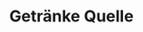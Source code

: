 ---
title: "Getränke Quelle"
url: /halberstadt/getraenke-quelle-tschaikowskistrasse/
shop: Getränke
---